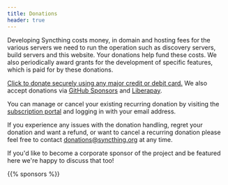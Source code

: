 ```yaml
---
title: Donations
header: true
---
```


Developing Syncthing costs money, in domain and hosting fees for the various
servers we need to run the operation such as discovery servers, build
servers and this website. Your donations help fund these costs. We also
periodically award grants for the development of specific features, which is
paid for by these donations.

[Click to donate securely using any major credit or debit
card.](https://donate.stripe.com/eVadSl1excyx7xScMM) We also accept
donations via [GitHub Sponsors](https://github.com/sponsors/syncthing) and
[Liberapay](https://liberapay.com/Syncthing/).

You can manage or cancel your existing recurring donation by visiting the
[subscription portal](https://billing.stripe.com/p/login/9AQ6rx2cLbRhbhS5kk)
and logging in with your email address.

If you experience any issues with the donation handling, regret your
donation and want a refund, or want to cancel a recurring donation please
feel free to contact [donations@syncthing.org](mailto:donations@syncthing.org) at any time.

If you'd like to become a corporate sponsor of the project and be featured here
we're happy to discuss that too!

{{% sponsors %}}

